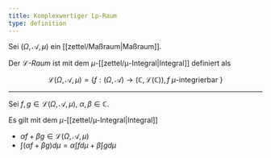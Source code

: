 ```yaml
---
title: Komplexwertiger Lp-Raum
type: definition
---
```


Sei  $(\Omega, \mathcal{A}, \mu)$ ein [[zettel/Maßraum|Maßraum]].

Der *$\mathcal{L}$-Raum* ist mit dem $\mu$-[[zettel/μ-Integral|Integral]] definiert als

$$
	\mathcal{L}(\Omega, \mathcal{A}, \mu) = \left\{ f : (\Omega, \mathcal{A}) \to (\mathbb{C}, \mathcal{L}(\mathbb{C})), f \ \mu\text{-integrierbar } \right\}
$$

---

Sei $f, g \in \mathcal{L}(\Omega, \mathcal{A}, \mu)$, $\alpha, \beta \in \mathbb{C}$.

Es gilt mit dem $\mu$-[[zettel/μ-Integral|Integral]]
- $\alpha f + \beta g \in \mathcal{L}(\Omega, \mathcal{A}, \mu)$
- $\int (\alpha f + \beta g) d\mu = \alpha \int f d\mu + \beta \int g d\mu$